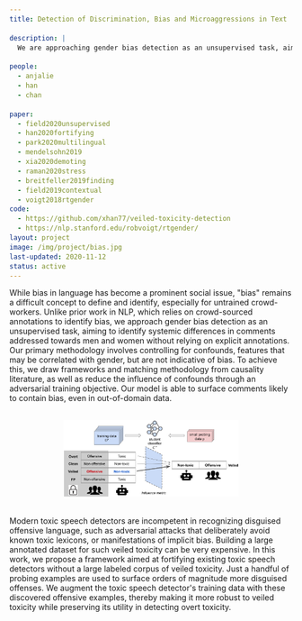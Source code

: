 ```yaml
---
title: Detection of Discrimination, Bias and Microaggressions in Text

description: |
  We are approaching gender bias detection as an unsupervised task, aiming to identify systemic differences in comments addressed towards men and women without relying on explicit annotations.

people:
  - anjalie
  - han
  - chan

paper:
  - field2020unsupervised
  - han2020fortifying
  - park2020multilingual
  - mendelsohn2019
  - xia2020demoting
  - raman2020stress
  - breitfeller2019finding
  - field2019contextual
  - voigt2018rtgender
code:
  - https://github.com/xhan77/veiled-toxicity-detection
  - https://nlp.stanford.edu/robvoigt/rtgender/
layout: project
image: /img/project/bias.jpg
last-updated: 2020-11-12
status: active
---
```


While bias in language has become a prominent social issue, "bias" remains a difficult concept to define and identify, especially for untrained crowd-workers. Unlike prior work in NLP, which relies on crowd-sourced annotations to identify bias, we approach gender bias detection as an unsupervised task, aiming to identify systemic differences in comments addressed towards men and women without relying on explicit annotations. Our primary methodology involves controlling for confounds, features that may be correlated with gender, but are not indicative of bias. To achieve this, we draw frameworks and matching methodology from causality literature, as well as reduce the influence of confounds through an adversarial training objective. Our model is able to surface comments likely to contain bias, even in out-of-domain data.

<br/>
<center>
    <img src="/img/project/veiled-toxicity.png"  width="61.8%" alt="A Framework for Detecting Veiled Toxicity">
</center>
<br/>

Modern toxic speech detectors are incompetent in recognizing disguised offensive language, such as adversarial attacks that deliberately avoid known toxic lexicons, or manifestations of implicit bias. Building a large annotated dataset for such veiled toxicity can be very expensive. In this work, we propose a framework aimed at fortifying existing toxic speech detectors without a large labeled corpus of veiled toxicity. Just a handful of probing examples are used to surface orders of magnitude more disguised offenses. We augment the toxic speech detector's training data with these discovered offensive examples, thereby making it more robust to veiled toxicity while preserving its utility in detecting overt toxicity.
